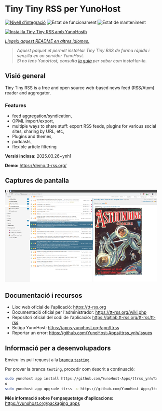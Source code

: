 <!--
N.B.: Aquest README ha estat generat automàticament per <https://github.com/YunoHost/apps/tree/master/tools/readme_generator>
NO s'ha de modificar manualment.
-->

# Tiny Tiny RSS per YunoHost

[![Nivell d'integració](https://apps.yunohost.org/badge/integration/ttrss)](https://ci-apps.yunohost.org/ci/apps/ttrss/)
![Estat de funcionament](https://apps.yunohost.org/badge/state/ttrss)
![Estat de manteniment](https://apps.yunohost.org/badge/maintained/ttrss)

[![Instal·la Tiny Tiny RSS amb YunoHosth](https://install-app.yunohost.org/install-with-yunohost.svg)](https://install-app.yunohost.org/?app=ttrss)

*[Llegeix aquest README en altres idiomes.](./ALL_README.md)*

> *Aquest paquet et permet instal·lar Tiny Tiny RSS de forma ràpida i senzilla en un servidor YunoHost.*  
> *Si no tens YunoHost, consulta [la guia](https://yunohost.org/install) per saber com instal·lar-lo.*

## Visió general

Tiny Tiny RSS is a free and open source web-based news feed (RSS/Atom) reader and aggregator.

### Features

- feed aggregation/syndication,
- OPML import/export,
- multiple ways to share stuff: export RSS feeds, plugins for various social sites, sharing by URL, etc,
- Plugins and themes,
- podcasts,
- flexible article filtering


**Versió inclosa:** 2025.03.26~ynh1

**Demo:** <https://demo.tt-rss.org/>

## Captures de pantalla

![Captures de pantalla de Tiny Tiny RSS](./doc/screenshots/screenshot.png)

## Documentació i recursos

- Lloc web oficial de l'aplicació: <https://tt-rss.org>
- Documentació oficial per l'administrador: <https://tt-rss.org/wiki.php>
- Repositori oficial del codi de l'aplicació: <https://gitlab.tt-rss.org/tt-rss/tt-rss>
- Botiga YunoHost: <https://apps.yunohost.org/app/ttrss>
- Reportar un error: <https://github.com/YunoHost-Apps/ttrss_ynh/issues>

## Informació per a desenvolupadors

Envieu les pull request a la [branca `testing`](https://github.com/YunoHost-Apps/ttrss_ynh/tree/testing).

Per provar la branca `testing`, procedir com descrit a continuació:

```bash
sudo yunohost app install https://github.com/YunoHost-Apps/ttrss_ynh/tree/testing --debug
o
sudo yunohost app upgrade ttrss -u https://github.com/YunoHost-Apps/ttrss_ynh/tree/testing --debug
```

**Més informació sobre l'empaquetatge d'aplicacions:** <https://yunohost.org/packaging_apps>
